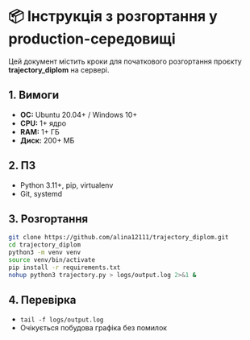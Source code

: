 
# 📦 Інструкція з розгортання у production-середовищі

Цей документ містить кроки для початкового розгортання проєкту **trajectory_diplom** на сервері.

## 1. Вимоги
- **ОС:** Ubuntu 20.04+ / Windows 10+
- **CPU:** 1+ ядро
- **RAM:** 1+ ГБ
- **Диск:** 200+ МБ

## 2. ПЗ
- Python 3.11+, pip, virtualenv
- Git, systemd

## 3. Розгортання
```bash
git clone https://github.com/alina12111/trajectory_diplom.git
cd trajectory_diplom
python3 -m venv venv
source venv/bin/activate
pip install -r requirements.txt
nohup python3 trajectory.py > logs/output.log 2>&1 &
```

## 4. Перевірка
- `tail -f logs/output.log`
- Очікується побудова графіка без помилок
